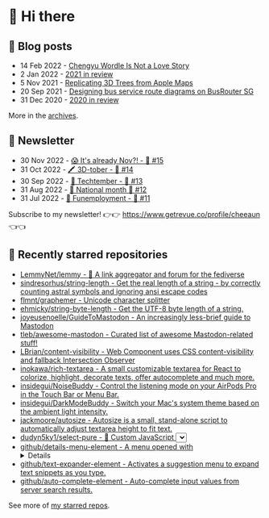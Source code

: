 # 👋 Hi there

## 📝 Blog posts

<!-- feed start -->
- 14 Feb 2022 - [Chengyu Wordle Is Not a Love Story](https://cheeaun.com/blog/2022/02/chengyu-wordle-is-not-a-love-story/)
- 2 Jan 2022 - [2021 in review](https://cheeaun.com/blog/2022/01/2021-in-review/)
- 5 Nov 2021 - [Replicating 3D Trees from Apple Maps](https://cheeaun.com/blog/2021/11/replicating-3d-trees-apple-maps/)
- 20 Sep 2021 - [Designing bus service route diagrams on BusRouter SG](https://cheeaun.com/blog/2021/09/bus-service-route-diagrams-busrouter-sg/)
- 31 Dec 2020 - [2020 in review](https://cheeaun.com/blog/2020/12/2020-in-review/)
<!-- feed end -->

More in the [archives](https://cheeaun.com/blog/archives/).

## 📰 Newsletter

<!-- newsletter start -->
- 30 Nov 2022 - [😱 It's already Nov?! - 🥫 #15](https://www.getrevue.co/profile/cheeaun/issues/it-s-already-nov-15-1433832)
- 31 Oct 2022 - [🖍️ 3D-tober - 🥫 #14](https://www.getrevue.co/profile/cheeaun/issues/3d-tober-14-1385284)
- 30 Sep 2022 - [🍎 Techtember - 🥫 #13](https://www.getrevue.co/profile/cheeaun/issues/techtember-13-1335515)
- 31 Aug 2022 - [🎏 National month 🥫 #12](https://www.getrevue.co/profile/cheeaun/issues/national-month-12-1289556)
- 31 Jul 2022 - [🕺 Funemployment - 🥫 #11](https://www.getrevue.co/profile/cheeaun/issues/funemployment-11-1247643)
<!-- newsletter end -->

Subscribe to my newsletter! 👉👉 https://www.getrevue.co/profile/cheeaun 👈👈

## 🌟 Recently starred repositories

<!-- starred repos start -->
- [LemmyNet/lemmy - 🐀 A link aggregator and forum for the fediverse](https://github.com/LemmyNet/lemmy)
- [sindresorhus/string-length - Get the real length of a string - by correctly counting astral symbols and ignoring ansi escape codes](https://github.com/sindresorhus/string-length)
- [flmnt/graphemer - Unicode character splitter](https://github.com/flmnt/graphemer)
- [ehmicky/string-byte-length - Get the UTF-8 byte length of a string.](https://github.com/ehmicky/string-byte-length)
- [joyeusenoelle/GuideToMastodon - An increasingly less-brief guide to Mastodon](https://github.com/joyeusenoelle/GuideToMastodon)
- [tleb/awesome-mastodon - Curated list of awesome Mastodon-related stuff!](https://github.com/tleb/awesome-mastodon)
- [LBrian/content-visibility - Web Component uses CSS content-visibility and fallback Intersection Observer](https://github.com/LBrian/content-visibility)
- [inokawa/rich-textarea - A small customizable textarea for React to colorize, highlight, decorate texts, offer autocomplete and much more.](https://github.com/inokawa/rich-textarea)
- [insidegui/NoiseBuddy - Control the listening mode on your AirPods Pro in the Touch Bar or Menu Bar.](https://github.com/insidegui/NoiseBuddy)
- [insidegui/DarkModeBuddy - Switch your Mac's system theme based on the ambient light intensity.](https://github.com/insidegui/DarkModeBuddy)
- [jackmoore/autosize - Autosize is a small, stand-alone script to automatically adjust textarea height to fit text.](https://github.com/jackmoore/autosize)
- [dudyn5ky1/select-pure - 🎉 Custom JavaScript <select> component. Easy-to-use, accessible, mobile friendly and super efficient.](https://github.com/dudyn5ky1/select-pure)
- [github/details-menu-element - A menu opened with <details>.](https://github.com/github/details-menu-element)
- [github/text-expander-element - Activates a suggestion menu to expand text snippets as you type.](https://github.com/github/text-expander-element)
- [github/auto-complete-element - Auto-complete input values from server search results.](https://github.com/github/auto-complete-element)
<!-- starred repos end -->

See more of [my starred repos](https://github.com/stars/cheeaun/).